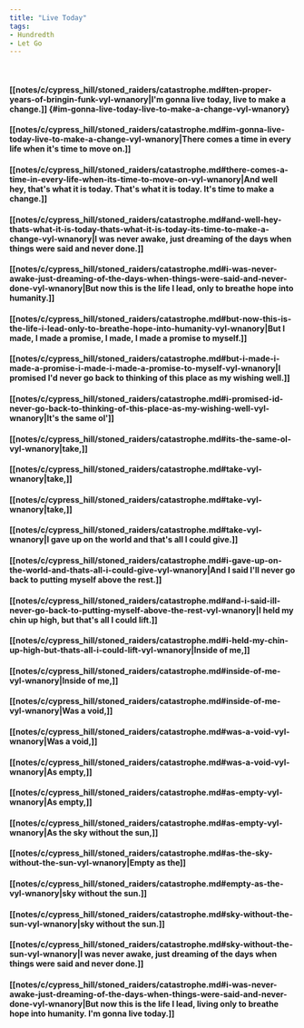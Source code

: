 ```yaml
---
title: "Live Today"
tags:
- Hundredth
- Let Go
---
```

&nbsp;
#### [[notes/c/cypress_hill/stoned_raiders/catastrophe.md#ten-proper-years-of-bringin-funk-vyl-wnanory|I'm gonna live today, live to make a change.]] {#im-gonna-live-today-live-to-make-a-change-vyl-wnanory}
#### [[notes/c/cypress_hill/stoned_raiders/catastrophe.md#im-gonna-live-today-live-to-make-a-change-vyl-wnanory|There comes a time in every life when it's time to move on.]]
#### [[notes/c/cypress_hill/stoned_raiders/catastrophe.md#there-comes-a-time-in-every-life-when-its-time-to-move-on-vyl-wnanory|And well hey, that's what it is today. That's what it is today. It's time to make a change.]]
#### [[notes/c/cypress_hill/stoned_raiders/catastrophe.md#and-well-hey-thats-what-it-is-today-thats-what-it-is-today-its-time-to-make-a-change-vyl-wnanory|I was never awake, just dreaming of the days when things were said and never done.]]
#### [[notes/c/cypress_hill/stoned_raiders/catastrophe.md#i-was-never-awake-just-dreaming-of-the-days-when-things-were-said-and-never-done-vyl-wnanory|But now this is the life I lead, only to breathe hope into humanity.]]
#### [[notes/c/cypress_hill/stoned_raiders/catastrophe.md#but-now-this-is-the-life-i-lead-only-to-breathe-hope-into-humanity-vyl-wnanory|But I made, I made a promise, I made, I made a promise to myself.]]
#### [[notes/c/cypress_hill/stoned_raiders/catastrophe.md#but-i-made-i-made-a-promise-i-made-i-made-a-promise-to-myself-vyl-wnanory|I promised I'd never go back to thinking of this place as my wishing well.]]
#### [[notes/c/cypress_hill/stoned_raiders/catastrophe.md#i-promised-id-never-go-back-to-thinking-of-this-place-as-my-wishing-well-vyl-wnanory|It's the same ol']]
#### [[notes/c/cypress_hill/stoned_raiders/catastrophe.md#its-the-same-ol-vyl-wnanory|take,]]
#### [[notes/c/cypress_hill/stoned_raiders/catastrophe.md#take-vyl-wnanory|take,]]
#### [[notes/c/cypress_hill/stoned_raiders/catastrophe.md#take-vyl-wnanory|take,]]
#### [[notes/c/cypress_hill/stoned_raiders/catastrophe.md#take-vyl-wnanory|I gave up on the world and that's all I could give.]]
#### [[notes/c/cypress_hill/stoned_raiders/catastrophe.md#i-gave-up-on-the-world-and-thats-all-i-could-give-vyl-wnanory|And I said I'll never go back to putting myself above the rest.]]
#### [[notes/c/cypress_hill/stoned_raiders/catastrophe.md#and-i-said-ill-never-go-back-to-putting-myself-above-the-rest-vyl-wnanory|I held my chin up high, but that's all I could lift.]]
#### [[notes/c/cypress_hill/stoned_raiders/catastrophe.md#i-held-my-chin-up-high-but-thats-all-i-could-lift-vyl-wnanory|Inside of me,]]
#### [[notes/c/cypress_hill/stoned_raiders/catastrophe.md#inside-of-me-vyl-wnanory|Inside of me,]]
#### [[notes/c/cypress_hill/stoned_raiders/catastrophe.md#inside-of-me-vyl-wnanory|Was a void,]]
#### [[notes/c/cypress_hill/stoned_raiders/catastrophe.md#was-a-void-vyl-wnanory|Was a void,]]
#### [[notes/c/cypress_hill/stoned_raiders/catastrophe.md#was-a-void-vyl-wnanory|As empty,]]
#### [[notes/c/cypress_hill/stoned_raiders/catastrophe.md#as-empty-vyl-wnanory|As empty,]]
#### [[notes/c/cypress_hill/stoned_raiders/catastrophe.md#as-empty-vyl-wnanory|As the sky without the sun,]]
#### [[notes/c/cypress_hill/stoned_raiders/catastrophe.md#as-the-sky-without-the-sun-vyl-wnanory|Empty as the]]
#### [[notes/c/cypress_hill/stoned_raiders/catastrophe.md#empty-as-the-vyl-wnanory|sky without the sun.]]
#### [[notes/c/cypress_hill/stoned_raiders/catastrophe.md#sky-without-the-sun-vyl-wnanory|sky without the sun.]]
#### [[notes/c/cypress_hill/stoned_raiders/catastrophe.md#sky-without-the-sun-vyl-wnanory|I was never awake, just dreaming of the days when things were said and never done.]]
#### [[notes/c/cypress_hill/stoned_raiders/catastrophe.md#i-was-never-awake-just-dreaming-of-the-days-when-things-were-said-and-never-done-vyl-wnanory|But now this is the life I lead, living only to breathe hope into humanity. I'm gonna live today.]]
